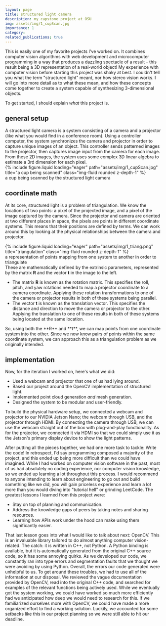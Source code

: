 ```yaml
---
layout: page
title: structured light camera
description: my capstone project at OSU
img: assets/img/1_cupScan.jpg
importance: 1
category: 
related_publications: true
---
```


This is easily one of my favorite projects I've worked on. It combines computer vision algorithms with web development and microcomputer programming in a way that produces a dazzling spectacle of a result - this result being a 3D representation of a real-world object!
My experience with computer vision before starting this project was shaky at best. I couldn't tell you what the term "structured light" meant, nor how stereo vision works. I will go into more detail as to what these mean, and how these concepts come together to create a system capable of synthesizing 3-dimensional objects.

To get started, I should explain *what* this project is.

## general setup
<div class="row">
  <div class="col-sm mt-3 mt-md-0">
    A structured light camera is a system consisting of a camera and a projector (like what you would find in a conference room). Using a controller computer, the system synchronizes the camera and projector in order to capture unique images of an object. This controller sends patterned images to the projector, then captures image input from the camera for each image. From these 2D images, the system uses some complex 3D linear algebra to estimate a 3rd dimension for each pixel.
  </div>
  <div class="col-sm mt-3 mt-md-0">
    {% include figure.liquid loading="eager" path="assets/img/1_cupScan.jpg" title="a cup being scanned" class="img-fluid rounded z-depth-1" %}
    <div class="caption">
      a cup being scanned by the structured light camera
    </div>
  </div>
</div>

## coordinate math
At its core, structured light is a problem of triangulation. We know the locations of two points: a pixel of the projected image, and a pixel of the image captured by the camera. Since the projector and camera are oriented at two different places in space, the pixels are points in different coordinate systems. This means that their positions are defined by terms. We can work around this by looking at the physical relationships between the camera and projector.
<div class="row">
  <div class="col-sm mt-3 mt-md-0">
    {% include figure.liquid loading="eager" path="assets/img/1_triang.png" title="triangulation" class="img-fluid rounded z-depth-1" %}
    <div class="caption">
      a representation of points mapping from one system to another in order to triangulate
    </div>
  </div>
  <div class="col-sm mt-3 mt-md-0">
    These are mathematically defined by the extrinsic parameters, represented by the matrix <strong>R</strong> and the vector <strong>t</strong> in the image to the left.
    <ul>
      <li>
        The matrix <strong>R</strong> is known as the rotation matrix. This specifies the roll, pitch, and yaw rotations needed to map a projector coordinate to a camera coordinate. Applying these rotation transformations to one of the camera or projector results in both of these systems being parallel.
      </li>
      <li>
        The vector <strong>t</strong> is known as the translation vector. This specifies the distance and direction to move the camera or projector to the other. Applying the translation to one of these results in both of these systems being located at the same location.
      </li>
    </ul>
  </div>
</div>
So, using both the **R** and **t**, we can map points from one coordinate system into the other. Since we now know pairs of points within the same coordinate system, we can approach this as a triangulation problem as we originally intended.

## implementation
Now, for the iteration I worked on, here's what we did:
- Used a webcam and projector that one of us had lying around.
- Based our project around the OpenCV implementation of structured light.
- Implemented point cloud generation *and* mesh generation.
- Designed the system to be modular and user-friendly.

To build the physical hardware setup, we connected a webcam and projector to our NVIDIA Jetson
Nano; the webcam through USB, and the projector through HDMI. By connecting the camera through USB,
we can use the webcam straight out of the box with plug-and-play functionality. As for the
projector, we connected it via HDMI so that we could simply use it as the Jetson's primary display
device to show the light patterns. 

After putting all the pieces together, we had one more task to tackle: Write the code! In
retrospect, I'd say programming composed a majority of the project, and this ended up being more
difficult than we could have imagined. While I had worked on computer vision software in the past,
most of us had absolutely no coding experience, nor computer vision knowledge, so we ended up
learning a lot throughout this process. I would recommend to anyone intending to learn about
engineering to go out and build something like we did, you will gain priceless experience and learn
a lot more than you would diving into "tutorial hell" or grinding LeetCode. The greatest lessons I
learned from this project were:
- Stay on top of planning and communication.
- Address the knowledge gaps of peers by taking notes and sharing resources.
- Learning how APIs work under the hood can make using them significantly easier.

That last lesson goes into what I would like to talk about next: OpenCV. This is an invaluable
library tailored to do almost anything computer vision-related. The catch: it is written in C++,
not Python. A Python binding is available, but it is automatically generated from the original C++
source code, so it has some annoying quirks. As we developed our code, we constantly ran into
type errors and segmentation faults that we thought we were avoiding by using Python. Overall, the
errors our code generated were unhelpful to us. To get around these troubles, we had to use all of
the information at our disposal. We reviewed the vague documentation provided by OpenCV, read into
the original C++ code, and searched for examples of the relevant functions being actively used.
While we eventually got the system working, we could have worked so much more efficiently had we
anticipated how deep we would need to research for this. If we familiarized ourselves more with
OpenCV, we could have made a more organized effort to find a working solution. Luckily, we
accounted for some setbacks like this in our project planning so we were still able to hit our
deadline.